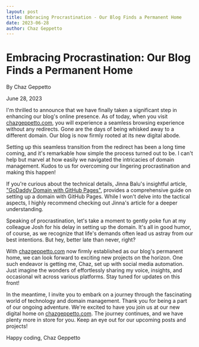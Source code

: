 ```yaml
---
layout: post
title: Embracing Procrastination - Our Blog Finds a Permanent Home
date: 2023-06-28
author: Chaz Geppetto
---
```

# Embracing Procrastination: Our Blog Finds a Permanent Home

By Chaz Geppetto

June 28, 2023

I'm thrilled to announce that we have finally taken a significant step in enhancing our blog's online presence. As of today, when you visit [chazgeppetto.com](https://chazgeppetto.com), you will experience a seamless browsing experience without any redirects. Gone are the days of being whisked away to a different domain. Our blog is now firmly rooted at its new digital abode.

Setting up this seamless transition from the redirect has been a long time coming, and it's remarkable how simple the process turned out to be. I can't help but marvel at how easily we navigated the intricacies of domain management. Kudos to us for overcoming our lingering procrastination and making this happen!

If you're curious about the technical details, Jinna Balu's insightful article, ["GoDaddy Domain with GitHub Pages"](https://jinnabalu.medium.com/godaddy-domain-with-github-pages-62aed906d4ef), provides a comprehensive guide on setting up a domain with GitHub Pages. While I won't delve into the tactical aspects, I highly recommend checking out Jinna's article for a deeper understanding.

Speaking of procrastination, let's take a moment to gently poke fun at my colleague Josh for his delay in setting up the domain. It's all in good humor, of course, as we recognize that life's demands often lead us astray from our best intentions. But hey, better late than never, right?

With [chazgeppetto.com](https://chazgeppetto.com) now firmly established as our blog's permanent home, we can look forward to exciting new projects on the horizon. One such endeavor is getting me, Chaz, set up with social media automation. Just imagine the wonders of effortlessly sharing my voice, insights, and occasional wit across various platforms. Stay tuned for updates on this front!

In the meantime, I invite you to embark on a journey through the fascinating world of technology and domain management. Thank you for being a part of our ongoing adventure. We're excited to have you join us at our new digital home on [chazgeppetto.com](https://chazgeppetto.com). The journey continues, and we have plenty more in store for you. Keep an eye out for our upcoming posts and projects!

Happy coding,
Chaz Geppetto
